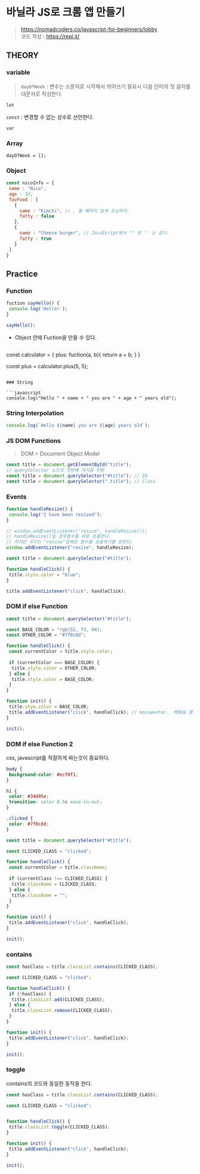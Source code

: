 # 바닐라 JS로 크롬 앱 만들기

> https://nomadcoders.co/javascript-for-beginners/lobby  
>  코드 작성 : https://repl.it/

## THEORY

### variable

> `dayOfWeek` : 변수는 소문자로 시작해서 띄어쓰기 필요시 다음 단어의 첫 글자를 대문자로 작성한다.

`let`

`const` : 변경할 수 없는 상수로 선언한다.

`var`
 
### Array

`dayOfWeek = [];`
 
 ### Object
 
 ```javascript
 const nicoInfo = {
  name : "Nico",
  age : 33,
  favFood : [
    {
      name : "Kimchi", // , 를 빼먹지 않게 조심하자.
      fatty : false
    },
    {
      name : "Cheese burger", // JavaScript에서 "" 와 '' 는 같다.
      fatty : true
    }
  ]
 }
 ```
 
 ## Practice
 
 ### Function
 
 ```javascript
 fuction sayHello() {
  console.log('Hello!');
 }
 
 sayHello();
 ```
 
* Object 안에 Fuction을 만들 수 있다.

  ```javascript
 const calculator = {
  plus: fuction(a, b){
   return a + b;
  }
 }
 
 const plus = calculator.plus(5, 5);
 ```
 
 ### String
 
 ```javascript
 console.log("Hello " + name + " you are " + age + " years old");
 ```
 
 ### String Interpolation
 
 ```javascript
 console.log(`Hello ${name} you are ${age} years old`);
 ```

### JS DOM Functions

> DOM = Document Object Model

```javascript
const title = document.getElementById("title");
// querySelector 노드의 첫번째 자식을 반환
const title = document.querySelector("#title"); // ID
const title = document.querySelector(".title"); // Class
```

### Events

```javascript
function handleResize() {
 console.log("I have been resized");
}

// window.addEventListener("resize", handleResize()); 
// handleResize()일 경우함수를 바로 호출한다. 
// 하지만 우리는 "resize"일때만 함수를 호출하기를 원한다.
window.addEventListener("resize", handleResize);
```

```javascript
const title = document.querySelector("#title");

function handleClick() {
 title.style.color = "blue";
}

title.addEventListener("click", handleClick);
```

### DOM if else Function

```javascript
const title = document.querySelector("#title");

const BASE_COLOR = "rgb(52, 73, 94);
const OTHER_COLOR = "#7f8c8d";

function handleClick() {
 const currentColor = title.style.color;
 
 if (currentColor === BASE_COLOR) {
  title.style.color = OTHER_COLOR;
 } else {
  title.style.color = BASE_COLOR;
 }
}

function init() {
 title.stye.color = BASE_COLOR;
 title.addEventListener("click", handleClick); // mouseenter.. MDN을 활용하자
}

init();
```

### DOM if else Function 2

css, javascript를 적절하게 짜는것이 중요하다.

```css
body {
 background-color: #ecf0f1;
}

h1 {
 color: #34495e;
 transition: color 0.5s ease-in-out;
}

.clicked {
 color: #7f8c8d;
}
```

```javascript
const title = document.querySelector("#title");

const CLICKED_CLASS = "clicked";

function handleClick() {
 const currentColor = title.className;
 
 if (currentClass !== CLICKED_CLASS) {
  title.className = CLICKED_CLASS;
 } else {
  title.className = "";
 }
}

function init() {
 title.addEventListener("click", handleClick);
}

init();
```

### contains

```javascript
const hasClass = title.classList.contains(CLICKED_CLASS);

const CLICKED_CLASS = "clicked";

function handleClick() {
 if (!hasClass) {
  title.classList.add(CLICKED_CLASS);
 } else {
  title.classList.remove(CLICKED_CLASS);
 }
}

function init() {
 title.addEventListener("click", handleClick);
}

init();
```

### toggle

contains의 코드와 동일한 동작을 한다.

```javascript
const hasClass = title.classList.contains(CLICKED_CLASS);

const CLICKED_CLASS = "clicked";


function handleClick() {
 title.classList.toggle(CLICKED_CLASS);
}

function init() {
 title.addEventListener("click", handleClick);
}

init();
```
